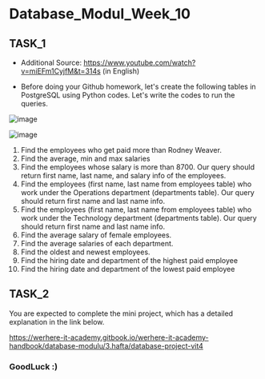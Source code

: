 # Database_Modul_Week_10

## TASK_1

- Additional Source: https://www.youtube.com/watch?v=miEFm1CyjfM&t=314s (in English)
* Before doing your Github homework, let's create the following tables in PostgreSQL using Python codes. Let's write the codes to run the queries.

![image](https://github.com/werhereitacademy/VIT4_Database_Modul_Week_10/assets/48917695/918d0a23-0186-4fb4-9ca5-cb1e83bda3ab)
  
![image](https://github.com/werhereitacademy/VIT4_Database_Modul_Week_10/assets/48917695/1a4f719f-fb72-4d0e-bdcb-9d54cbb183d7)

1. Find the employees who get paid more than Rodney Weaver.
2. Find the average, min and max salaries
3. Find the employees whose salary is more than 8700. Our query should return first name, last name, and salary info of the employees.
4. Find the employees (first name, last name from employees table) who work under the Operations department (departments table). Our query should return first name and last name info.
5. Find the employees (first name, last name from employees table) who work under the Technology department (departments table). Our query should return first name and last name info.
6. Find the average salary of female employees. 
7. Find the average salaries of each department.
8. Find the oldest and newest employees. 
9. Find the hiring date and department of the highest paid employee
10. Find the hiring date and department of the lowest paid employee

## TASK_2

You are expected to complete the mini project, which has a detailed explanation in the link below.

https://werhere-it-academy.gitbook.io/werhere-it-academy-handbook/database-modulu/3.hafta/database-project-vit4


### GoodLuck :)
